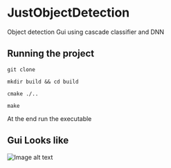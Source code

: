 # JustObjectDetection
Object detection Gui using cascade classifier and DNN

## Running the project
```git clone ```

```mkdir build && cd build```

```cmake ./..```

```make```

At the end run the executable


## Gui Looks like
![Image alt text](https://github.com/7Mcking/JustObjectDetection/blob/main/Resources/JustObjectDetection.png "Demo")
